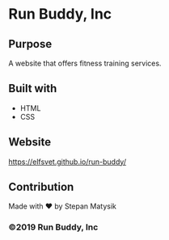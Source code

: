 # Run Buddy, Inc

## Purpose
A website that offers fitness training services.

## Built with
* HTML
* CSS

## Website
https://elfsvet.github.io/run-buddy/

## Contribution
Made with ❤ by Stepan Matysik

### ©️2019 Run Buddy, Inc 
